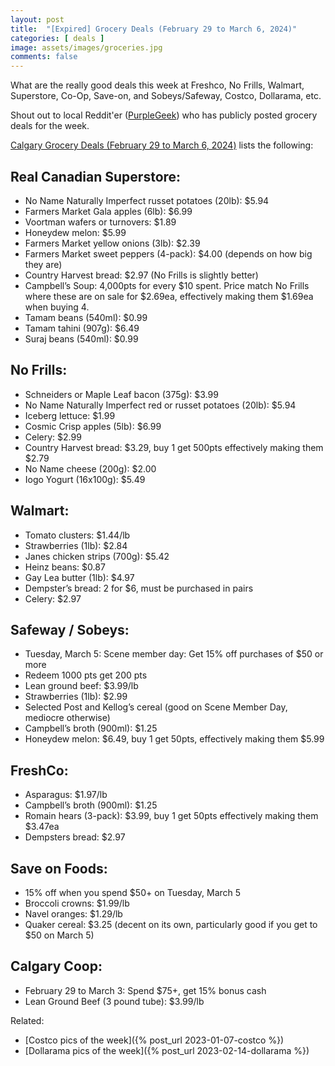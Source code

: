 ```yaml
---
layout: post
title:  "[Expired] Grocery Deals (February 29 to March 6, 2024)"
categories: [ deals ]
image: assets/images/groceries.jpg
comments: false
---
```


What are the really good deals this week at Freshco, No Frills, Walmart, Superstore, Co-Op, Save-on, and Sobeys/Safeway, Costco, Dollarama, etc.

Shout out to local Reddit'er ([PurpleGeek](https://www.reddit.com/user/PurpleGeek/)) who has publicly posted grocery deals for the week.

[Calgary Grocery Deals (February 29 to March 6, 2024)](https://www.reddit.com/r/Calgary/comments/1b2m0mo/calgary_grocery_deals_february_29_to_march_6_2024/) lists the following:

## Real Canadian Superstore:
- No Name Naturally Imperfect russet potatoes (20lb): $5.94
- Farmers Market Gala apples (6lb): $6.99
- Voortman wafers or turnovers: $1.89
- Honeydew melon: $5.99
- Farmers Market yellow onions (3lb): $2.39
- Farmers Market sweet peppers (4-pack): $4.00 (depends on how big they are)
- Country Harvest bread: $2.97 (No Frills is slightly better)
- Campbell’s Soup: 4,000pts for every $10 spent. Price match No Frills where these are on sale for $2.69ea, effectively making them $1.69ea when buying 4.
- Tamam beans (540ml): $0.99
- Tamam tahini (907g): $6.49
- Suraj beans (540ml): $0.99

## No Frills:
- Schneiders or Maple Leaf bacon (375g): $3.99
- No Name Naturally Imperfect red or russet potatoes (20lb): $5.94
- Iceberg lettuce: $1.99
- Cosmic Crisp apples (5lb): $6.99
- Celery: $2.99
- Country Harvest bread: $3.29, buy 1 get 500pts effectively making them $2.79
- No Name cheese (200g): $2.00
- Iogo Yogurt (16x100g): $5.49

## Walmart:
- Tomato clusters: $1.44/lb
- Strawberries (1lb): $2.84
- Janes chicken strips (700g): $5.42
- Heinz beans: $0.87
- Gay Lea butter (1lb): $4.97
- Dempster’s bread: 2 for $6, must be purchased in pairs
- Celery: $2.97

## Safeway / Sobeys:
- Tuesday, March 5: Scene member day: Get 15% off purchases of $50 or more
- Redeem 1000 pts get 200 pts
- Lean ground beef: $3.99/lb
- Strawberries (1lb): $2.99
- Selected Post and Kellog’s cereal (good on Scene Member Day, mediocre otherwise)
- Campbell’s broth (900ml): $1.25
- Honeydew melon: $6.49, buy 1 get 50pts, effectively making them $5.99

## FreshCo:
- Asparagus: $1.97/lb
- Campbell’s broth (900ml): $1.25
- Romain hears (3-pack): $3.99, buy 1 get 50pts effectively making them $3.47ea
- Dempsters bread: $2.97

## Save on Foods:
- 15% off when you spend $50+ on Tuesday, March 5
- Broccoli crowns: $1.99/lb
- Navel oranges: $1.29/lb
- Quaker cereal: $3.25 (decent on its own, particularly good if you get to $50 on March 5)

## Calgary Coop:
- February 29 to March 3: Spend $75+, get 15% bonus cash
- Lean Ground Beef (3 pound tube): $3.99/lb


Related:
 - [Costco pics of the week]({% post_url 2023-01-07-costco %})
 - [Dollarama pics of the week]({% post_url 2023-02-14-dollarama %})


 